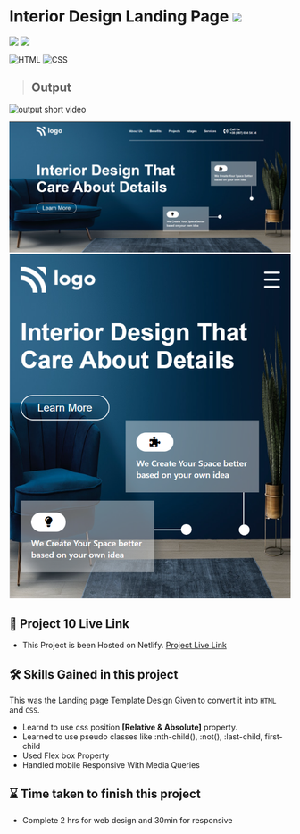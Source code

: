 # Interior Design Landing Page ![](https://img.shields.io/badge/Live%20Class%20Project%20-10-green?style=for-the-badge&logo=appveyor)

![](https://img.shields.io/badge/iNeuron-LCO-brightgreen) ![](https://img.shields.io/static/v1?label=Hitesh-Choudhary&message=Full-Stack-Javascript-Course&color=red)

 
![HTML](https://img.shields.io/badge/-HTML-05122A?style=flat&logo=HTML5&color=green)
![CSS](https://img.shields.io/badge/-CSS-05122A?style=flat&logo=CSS3&color=red)



> ## Output 

![output short video](./assets/ezgif.com-gif-maker%20(3).gif)



![](./assets/output.png)  
![](./assets/output2.png)


##   


 ## 🚀 Project 10 Live Link 
 
- This Project is been Hosted on Netlify. [Project Live Link](https://interior-landing-page.netlify.app)



## 🛠 Skills Gained in this project

  This was the Landing page Template Design Given to convert it into ``HTML`` and ``CSS``.
 - Learnd to use css position  **[Relative & Absolute]** property.
- Learned to use pseudo classes like :nth-child(), :not(), :last-child, first-child
- Used Flex box Property
- Handled mobile Responsive With Media Queries


 ## ⌛ Time taken to finish this project 

 - Complete 2 hrs for web design and 30min for responsive